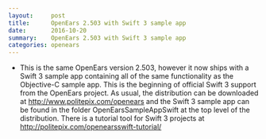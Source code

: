 ```yaml
---
layout:     post
title:      OpenEars 2.503 with Swift 3 sample app
date:       2016-10-20
summary:    OpenEars 2.503 with Swift 3 sample app
categories: openears
---
```

* This is the same OpenEars version 2.503, however it now ships with a Swift 3 sample app containing all of the same functionality as the Objective-C sample app. This is the beginning of official Swift 3 support from the OpenEars project. As usual, the distribution can be downloaded at <a href="http://www.politepix.com/openears">http://www.politepix.com/openears</a> and the Swift 3 sample app can be found in the folder OpenEarsSampleAppSwift at the top level of the distribution. There is a tutorial tool for Swift 3 projects at <a href="http://politepix.com/openearsswift-tutorial/">http://politepix.com/openearsswift-tutorial/</a>
